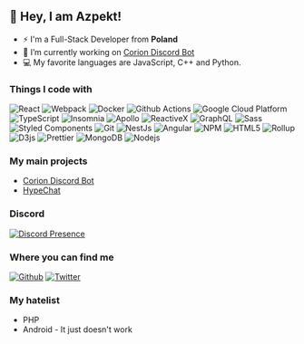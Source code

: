 ## 👋 Hey, I am Azpekt!

* ⚡ I'm a Full-Stack Developer from **Poland**
* 🔭 I’m currently working on [Corion Discord Bot](https://corion.pro)
* 💻 My favorite languages are JavaScript, C++ and Python.

### Things I code with
![React](https://img.shields.io/badge/-React-45b8d8?style=flat-square&logo=react&logoColor=white)
![Webpack](https://img.shields.io/badge/-Webpack-8DD6F9?style=flat-square&logo=webpack&logoColor=white)
![Docker](https://img.shields.io/badge/-Docker-46a2f1?style=flat-square&logo=docker&logoColor=white)
![Github Actions](https://img.shields.io/badge/-Github_Actions-2088FF?style=flat-square&logo=github-actions&logoColor=white)
![Google Cloud Platform](https://img.shields.io/badge/-Google_Cloud_Platform-1a73e8?style=flat-square&logo=google-cloud&logoColor=white)
![TypeScript](https://img.shields.io/badge/-TypeScript-007ACC?style=flat-square&logo=typescript&logoColor=white)
![Insomnia](https://img.shields.io/badge/-Insomnia-5849BE?style=flat-square&logo=insomnia&logoColor=white)
![Apollo](https://img.shields.io/badge/-Apollo%20GraphQL-311C87?style=flat-square&logo=apollo-graphql&logoColor=white)
![ReactiveX](https://img.shields.io/badge/-RxJs-B7178C?style=flat-square&logo=reactivex&logoColor=white)
![GraphQL](https://img.shields.io/badge/-GraphQL-E10098?style=flat-square&logo=graphql&logoColor=white)
![Sass](https://img.shields.io/badge/-Sass-CC6699?style=flat-square&logo=sass&logoColor=white)
![Styled Components](https://img.shields.io/badge/-Styled_Components-db7092?style=flat-square&logo=styled-components&logoColor=white)
![Git](https://img.shields.io/badge/-Git-F05032?style=flat-square&logo=git&logoColor=white)
![NestJs](https://img.shields.io/badge/-NestJs-ea2845?style=flat-square&logo=nestjs&logoColor=white)
![Angular](https://img.shields.io/badge/-Angular-DD0031?style=flat-square&logo=angular&logoColor=white)
![NPM](https://img.shields.io/badge/-NPM-CB3837?style=flat-square&logo=npm&logoColor=white)
![HTML5](https://img.shields.io/badge/-HTML5-E34F26?style=flat-square&logo=html5&logoColor=white)
![Rollup](https://img.shields.io/badge/-Rollup-EC4A3F?style=flat-square&logo=rollup.js&logoColor=white)
![D3js](https://img.shields.io/badge/-D3.js-F9A03C?style=flat-square&logo=d3.js&logoColor=white)
![Prettier](https://img.shields.io/badge/-Prettier-F7B93E?style=flat-square&logo=prettier&logoColor=white)
![MongoDB](https://img.shields.io/badge/-MongoDB-13aa52?style=flat-square&logo=mongodb&logoColor=white)
![Nodejs](https://img.shields.io/badge/-Nodejs-43853d?style=flat-square&logo=Node.js&logoColor=white)

### My main projects
* [Corion Discord Bot](https://corion.pro)
* [HypeChat](https://github.com/HypeChatTeam)

### Discord
[![Discord Presence](https://lanyard.cnrad.dev/api/831782074921910273)](https://discord.com/users/831782074921910273)

### Where you can find me
<p><a href="https://github.com/azpektdev" target="_blank"><img alt="Github" src="https://img.shields.io/badge/GitHub-%2312100E.svg?&style=for-the-badge&logo=Github&logoColor=white" /></a> <a href="https://twitter.com/AzpektDev" target="_blank"><img alt="Twitter" src="https://img.shields.io/badge/twitter-%231DA1F2.svg?&style=for-the-badge&logo=twitter&logoColor=white" /></a></a>

### My hatelist
* PHP
* Android - It just doesn't work
